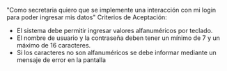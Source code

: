 "Como secretaria quiero que se implemente una interacción con mi login para poder ingresar mis datos"
Criterios de Aceptación:
- El sistema debe permitir ingresar valores alfanuméricos por teclado.
- El nombre de usuario y la contraseña deben tener un mínimo de 7 y un máximo de 16 caracteres.
- Si los caracteres no son alfanuméricos se debe informar mediante un mensaje de error en la pantalla